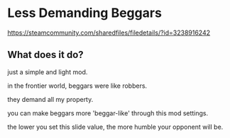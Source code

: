 # Less Demanding Beggars

https://steamcommunity.com/sharedfiles/filedetails/?id=3238916242

## What does it do?

just a simple and light mod.

in the frontier world, beggars were like robbers.

they demand all my property.

you can make beggars more 'beggar-like' through this mod settings.

the lower you set this slide value, the more humble your opponent will be.
